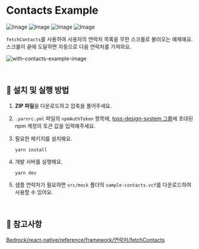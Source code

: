# Contacts Example

![Image](https://github.com/user-attachments/assets/e3e87c6f-75f1-4ad8-9c0f-1a4a13666f9f)
![Image](https://github.com/user-attachments/assets/de8efa61-1879-4916-8373-3537e63312fe)
![Image](https://github.com/user-attachments/assets/62eb3e4d-a6e1-493e-b76e-69bad926c2d8)
![Image](https://github.com/user-attachments/assets/5af3b63b-bda7-4ddb-9ae9-8c90fe747baf)

`fetchContacts`를 사용하여 사용자의 연락처 목록을 무한 스크롤로 불러오는 예제예요. 스크롤이 끝에 도달하면 자동으로 다음 연락처를 가져와요.

![with-contacts-example-image](https://github.com/user-attachments/assets/4b7475ab-2d94-424a-a683-1376604f969d)

<br />

## 🚀 설치 및 실행 방법

1. **ZIP 파일**을 다운로드하고 압축을 풀어주세요.

2. `.yarnrc.yml` 파일의 `npmAuthToken` 항목에, [toss-design-system 그룹](https://tossmini-docs.toss.im/tds-react-native/setup-npm/)에 초대된 npm 계정의 토큰 값을 입력해주세요.

3. 필요한 패키지를 설치해요.

   ```
   yarn install
   ```

4. 개발 서버를 실행해요.

   ```
   yarn dev
   ```

5. 샘플 연락처가 필요하면 `src/mock` 폴더의 `sample-contacts.vcf`를 다운로드하여 사용할 수 있어요.

<br />

## 📌 참고사항

[Bedrock/react-native/reference/framework/연락처/fetchContacts](https://tossmini-docs.toss.im/react-native/reference/framework/%EC%97%B0%EB%9D%BD%EC%B2%98/fetchContacts.html)
